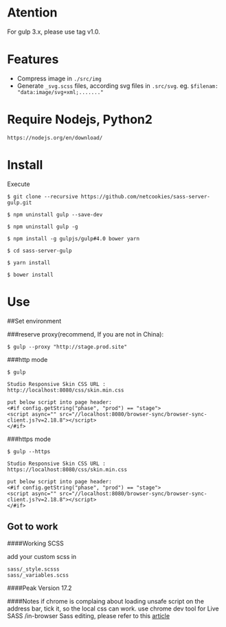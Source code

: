 # Atention

For gulp 3.x, please use tag v1.0.

# Features
* Compress image in `./src/img`
* Generate `_svg.scss` files, according svg files in `.src/svg`. eg. `$filenam: "data:image/svg+xml;......."`

# Require Nodejs, Python2
``` 
https://nodejs.org/en/download/
``` 

# Install

Execute

``` 
$ git clone --recursive https://github.com/netcookies/sass-server-gulp.git

$ npm uninstall gulp --save-dev

$ npm uninstall gulp -g

$ npm install -g gulpjs/gulp#4.0 bower yarn

$ cd sass-server-gulp

$ yarn install

$ bower install
```

# Use
##Set environment

###reserve proxy(recommend, If you are not in China):
```
$ gulp --proxy "http://stage.prod.site"
```

###http mode
```
$ gulp

Studio Responsive Skin CSS URL : 
http://localhost:8080/css/skin.min.css

put below script into page header:
<#if config.getString("phase", "prod") == "stage">
<script async="" src="//localhost:8080/browser-sync/browser-sync-client.js?v=2.18.8"></script>
</#if>
```

###https mode
```
$ gulp --https

Studio Responsive Skin CSS URL : 
https://localhost:8080/css/skin.min.css

put below script into page header:
<#if config.getString("phase", "prod") == "stage">
<script async="" src="//localhost:8080/browser-sync/browser-sync-client.js?v=2.18.8"></script>
</#if>
```

## Got to work
####Working SCSS

add your custom scss in 

```
sass/_style.scsss
sass/_variables.scss

````

####Peak Version
17.2

####Notes
if chrome is complaing about loading unsafe script on the address bar, tick it, so the local css can work.
use chrome dev tool for Live SASS /in-browser Sass editing, please refer to this [article](https://medium.com/@toolmantim/getting-started-with-css-sourcemaps-and-in-browser-sass-editing-b4daab987fb0#.mtu17dwaz)
